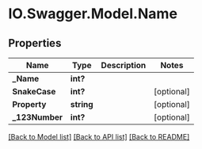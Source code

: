 # IO.Swagger.Model.Name
## Properties

Name | Type | Description | Notes
------------ | ------------- | ------------- | -------------
**_Name** | **int?** |  | 
**SnakeCase** | **int?** |  | [optional] 
**Property** | **string** |  | [optional] 
**_123Number** | **int?** |  | [optional] 

[[Back to Model list]](../README.md#documentation-for-models) [[Back to API list]](../README.md#documentation-for-api-endpoints) [[Back to README]](../README.md)

